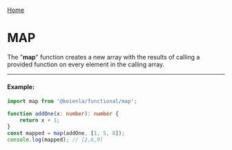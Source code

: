[Home](./../../README.md)

# MAP

The "**map**" function creates a new array with the results of calling a provided function on every element in the calling array.

---

#### Example:

```typescript
import map from '@keienla/functional/map';

function addOne(x: number): number {
    return x + 1;
}
const mapped = map(addOne, [1, 5, 8]);
console.log(mapped); // [2,6,9]
```
